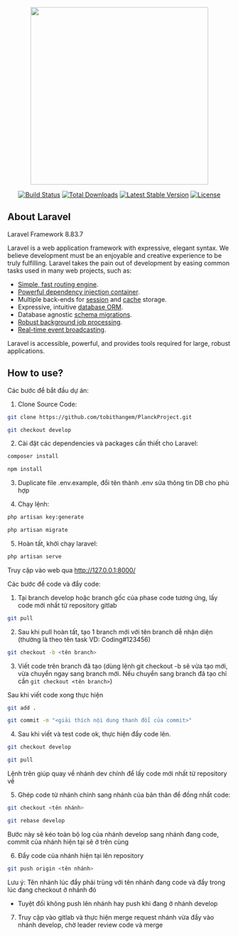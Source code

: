 <p align="center"><a href="https://laravel.com" target="_blank"><img src="https://raw.githubusercontent.com/laravel/art/master/logo-lockup/5%20SVG/2%20CMYK/1%20Full%20Color/laravel-logolockup-cmyk-red.svg" width="400"></a></p>

<p align="center">
<a href="https://travis-ci.org/laravel/framework"><img src="https://travis-ci.org/laravel/framework.svg" alt="Build Status"></a>
<a href="https://packagist.org/packages/laravel/framework"><img src="https://img.shields.io/packagist/dt/laravel/framework" alt="Total Downloads"></a>
<a href="https://packagist.org/packages/laravel/framework"><img src="https://img.shields.io/packagist/v/laravel/framework" alt="Latest Stable Version"></a>
<a href="https://packagist.org/packages/laravel/framework"><img src="https://img.shields.io/packagist/l/laravel/framework" alt="License"></a>
</p>

## About Laravel
Laravel Framework 8.83.7

Laravel is a web application framework with expressive, elegant syntax. We believe development must be an enjoyable and creative experience to be truly fulfilling. Laravel takes the pain out of development by easing common tasks used in many web projects, such as:

- [Simple, fast routing engine](https://laravel.com/docs/routing).
- [Powerful dependency injection container](https://laravel.com/docs/container).
- Multiple back-ends for [session](https://laravel.com/docs/session) and [cache](https://laravel.com/docs/cache) storage.
- Expressive, intuitive [database ORM](https://laravel.com/docs/eloquent).
- Database agnostic [schema migrations](https://laravel.com/docs/migrations).
- [Robust background job processing](https://laravel.com/docs/queues).
- [Real-time event broadcasting](https://laravel.com/docs/broadcasting).

Laravel is accessible, powerful, and provides tools required for large, robust applications.

## How to use?
Các bước để bắt đầu dự án:
1. Clone Source Code:
```bash
git clone https://github.com/tobithangem/PlanckProject.git
```

```bash
git checkout develop
```

2. Cài đặt các dependencies và packages cần thiết cho Laravel:

```bash
composer install
```
```bash
npm install
```
3. Duplicate file .env.example, đổi tên thành .env sửa thông tin DB cho phù hợp

4. Chạy lệnh:

```bash
php artisan key:generate
```

```bash
php artisan migrate
```

5. Hoàn tất, khởi chạy laravel:

```bash
php artisan serve
```

Truy cập vào web qua http://127.0.0.1:8000/

Các bước để code và đẩy code:

1. Tại branch develop hoặc branch gốc của phase code tương ứng, lấy code mới nhất từ repository gitlab

```bash
git pull
```

2. Sau khi pull hoàn tất, tạo 1 branch mới với tên branch dễ nhận diện (thường là theo tên task VD: Coding#123456)
```bash
git checkout -b <tên branch>
```

3. Viết code trên branch đã tạo (dùng lệnh git checkout -b sẽ vừa tạo mới, vừa chuyển ngay sang branch mới. Nếu chuyển sang branch đã tạo chỉ cần `git checkout <tên branch>`)

Sau khi viết code xong thực hiện

```bash
git add .
```

```bash
git commit -m "<giải thích nội dung thanh đổi của commit>"
```

4. Sau khi viết và test code ok, thực hiện đẩy code lên.

```bash
git checkout develop
```

```bash
git pull
```

Lệnh trên giúp quay về nhánh dev chính để lấy code mới nhất từ repository về

5. Ghép code từ nhánh chính sang nhánh của bản thân để đồng nhất code:

```bash
git checkout <tên nhánh>
```

```bash
git rebase develop
```

Bước này sẽ kéo toàn bộ log của nhánh develop sang nhánh đang code, commit của nhánh hiện tại sẽ ở trên cùng

6. Đẩy code của nhánh hiện tại lên repository

```bash
git push origin <tên nhánh>
```

Lưu ý: Tên nhánh lúc đẩy phải trùng với tên nhánh đang code và đẩy trong lúc đang checkout ở nhánh đó

- Tuyệt đối không push lên nhánh  hay push khi đang ở nhánh develop

7. Truy cập vào gitlab và thực hiện merge request nhánh vừa đẩy vào nhánh develop, chờ leader review code và merge
